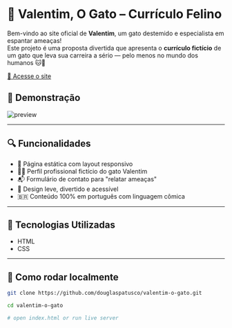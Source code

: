 # 🐾 Valentim, O Gato – Currículo Felino

Bem-vindo ao site oficial de **Valentim**, um gato destemido e especialista em espantar ameaças!  
Este projeto é uma proposta divertida que apresenta o **currículo fictício** de um gato que leva sua carreira a sério — pelo menos no mundo dos humanos 🐱💼

[🔗 Acesse o site](https://valentim-o-gato.vercel.app/)

## 📸 Demonstração

![preview](https://i.imgur.com/zMu1wwZ.png)

---

## 🔍 Funcionalidades

- 📄 Página estática com layout responsivo
- 🧑‍💼 Perfil profissional fictício do gato Valentim
- 📬 Formulário de contato para "relatar ameaças"
- 🎨 Design leve, divertido e acessível
- 🇧🇷 Conteúdo 100% em português com linguagem cômica

---

## 🚀 Tecnologias Utilizadas

- HTML
- CSS

---

## 📁 Como rodar localmente

```bash
git clone https://github.com/douglaspatusco/valentim-o-gato.git

cd valentim-o-gato

# open index.html or run live server
```
